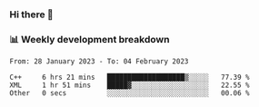 ### Hi there 👋

### 📊 Weekly development breakdown
<!--START_SECTION:waka-->

```text
From: 28 January 2023 - To: 04 February 2023

C++     6 hrs 21 mins   ███████████████████▒░░░░░   77.39 %
XML     1 hr 51 mins    █████▓░░░░░░░░░░░░░░░░░░░   22.55 %
Other   0 secs          ░░░░░░░░░░░░░░░░░░░░░░░░░   00.06 %
```

<!--END_SECTION:waka-->

